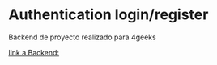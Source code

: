 # Authentication login/register
Backend de proyecto realizado para 4geeks 

[link a Backend:](https://github.com/gabasaura/authentication_front-py-flask-reactjs)
